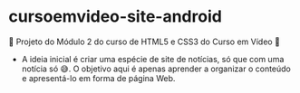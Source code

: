 # cursoemvideo-site-android
🚀 Projeto do Módulo 2 do curso de HTML5 e CSS3 do Curso em Vídeo 🚀

* A ideia inicial é criar uma espécie de site de notícias, só que com uma notícia só 😅. O 
objetivo aqui é apenas aprender a organizar o conteúdo e apresentá-lo em forma 
de página Web.
